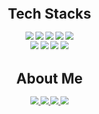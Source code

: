 <div align=center>
 
<h1>Tech Stacks</h1>

<img src="https://img.shields.io/badge/Java-007396?style=for-the-badge&logo=Java&logoColor=white">
<img src="https://img.shields.io/badge/Spring-6DB33F?style=for-the-badge&logo=Spring&logoColor=white">
<img src="https://img.shields.io/badge/SpringBoot-6DB33F?style=for-the-badge&logo=SpringBoot&logoColor=white">
 <img src="https://img.shields.io/badge/Python-3766AB?style=for-the-badge&logo=Python&logoColor=white">
<img src="https://img.shields.io/badge/mysql-4479A1?style=for-the-badge&logo=mysql&logoColor=white"><br>

<img src="https://img.shields.io/badge/html5-E34F26?style=for-the-badge&logo=html5&logoColor=white">
<img src="https://img.shields.io/badge/css3-1572B6?style=for-the-badge&logo=css3&logoColor=white">
<img src="https://img.shields.io/badge/Javascript-F7DF1E?style=for-the-badge&logo=Javascript-F7DF1E&logoColor=white">
<img src="https://img.shields.io/badge/vue.js-4FC08D?style=for-the-badge&logo=vue.js&logoColor=white">

<h1>About Me</h1>
<a href="https://jeeyoun-s.github.io/" target="_blank">
 <img src="https://img.shields.io/badge/GitHubPages-222222?style=for-the-badge&logo=GitHubPages&logoColor=white">
</a>
<a href="mailto:jeey990124@gmail.com" target="_blank">
 <img src="https://img.shields.io/badge/Gmail-EA4335?style=for-the-badge&logo=Gmail&logoColor=white">
</a>
<a href="https://p-lay-ground.tistory.com/" target="_blank">
 <img src="https://img.shields.io/badge/Tistory-000000?style=for-the-badge&logo=Tistory&logoColor=white">
</a>
<a href="https://www.instagram.com/assimpleas_possible/" target="_blank">
 <img src="https://img.shields.io/badge/Instagram-E4405F?style=for-the-badge&logo=Instagram&logoColor=white">
</a>
 
</div>
